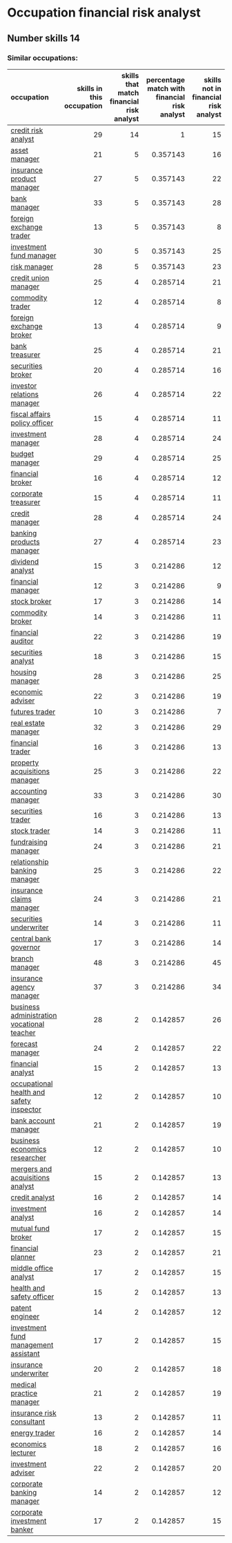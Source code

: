 # Occupation financial risk analyst
## Number skills 14
### Similar occupations:
| occupation                                                                                  |   skills in this occupation |   skills that match financial risk analyst |   percentage match with financial risk analyst |   skills not in financial risk analyst |
|:--------------------------------------------------------------------------------------------|----------------------------:|-------------------------------------------:|-----------------------------------------------:|---------------------------------------:|
| [credit risk analyst](credit_risk_analyst.md)                                               |                          29 |                                         14 |                                       1        |                                     15 |
| [asset manager](asset_manager.md)                                                           |                          21 |                                          5 |                                       0.357143 |                                     16 |
| [insurance product manager](insurance_product_manager.md)                                   |                          27 |                                          5 |                                       0.357143 |                                     22 |
| [bank manager](bank_manager.md)                                                             |                          33 |                                          5 |                                       0.357143 |                                     28 |
| [foreign exchange trader](foreign_exchange_trader.md)                                       |                          13 |                                          5 |                                       0.357143 |                                      8 |
| [investment fund manager](investment_fund_manager.md)                                       |                          30 |                                          5 |                                       0.357143 |                                     25 |
| [risk manager](risk_manager.md)                                                             |                          28 |                                          5 |                                       0.357143 |                                     23 |
| [credit union manager](credit_union_manager.md)                                             |                          25 |                                          4 |                                       0.285714 |                                     21 |
| [commodity trader](commodity_trader.md)                                                     |                          12 |                                          4 |                                       0.285714 |                                      8 |
| [foreign exchange broker](foreign_exchange_broker.md)                                       |                          13 |                                          4 |                                       0.285714 |                                      9 |
| [bank treasurer](bank_treasurer.md)                                                         |                          25 |                                          4 |                                       0.285714 |                                     21 |
| [securities broker](securities_broker.md)                                                   |                          20 |                                          4 |                                       0.285714 |                                     16 |
| [investor relations manager](investor_relations_manager.md)                                 |                          26 |                                          4 |                                       0.285714 |                                     22 |
| [fiscal affairs policy officer](fiscal_affairs_policy_officer.md)                           |                          15 |                                          4 |                                       0.285714 |                                     11 |
| [investment manager](investment_manager.md)                                                 |                          28 |                                          4 |                                       0.285714 |                                     24 |
| [budget manager](budget_manager.md)                                                         |                          29 |                                          4 |                                       0.285714 |                                     25 |
| [financial broker](financial_broker.md)                                                     |                          16 |                                          4 |                                       0.285714 |                                     12 |
| [corporate treasurer](corporate_treasurer.md)                                               |                          15 |                                          4 |                                       0.285714 |                                     11 |
| [credit manager](credit_manager.md)                                                         |                          28 |                                          4 |                                       0.285714 |                                     24 |
| [banking products manager](banking_products_manager.md)                                     |                          27 |                                          4 |                                       0.285714 |                                     23 |
| [dividend analyst](dividend_analyst.md)                                                     |                          15 |                                          3 |                                       0.214286 |                                     12 |
| [financial manager](financial_manager.md)                                                   |                          12 |                                          3 |                                       0.214286 |                                      9 |
| [stock broker](stock_broker.md)                                                             |                          17 |                                          3 |                                       0.214286 |                                     14 |
| [commodity broker](commodity_broker.md)                                                     |                          14 |                                          3 |                                       0.214286 |                                     11 |
| [financial auditor](financial_auditor.md)                                                   |                          22 |                                          3 |                                       0.214286 |                                     19 |
| [securities analyst](securities_analyst.md)                                                 |                          18 |                                          3 |                                       0.214286 |                                     15 |
| [housing manager](housing_manager.md)                                                       |                          28 |                                          3 |                                       0.214286 |                                     25 |
| [economic adviser](economic_adviser.md)                                                     |                          22 |                                          3 |                                       0.214286 |                                     19 |
| [futures trader](futures_trader.md)                                                         |                          10 |                                          3 |                                       0.214286 |                                      7 |
| [real estate manager](real_estate_manager.md)                                               |                          32 |                                          3 |                                       0.214286 |                                     29 |
| [financial trader](financial_trader.md)                                                     |                          16 |                                          3 |                                       0.214286 |                                     13 |
| [property acquisitions manager](property_acquisitions_manager.md)                           |                          25 |                                          3 |                                       0.214286 |                                     22 |
| [accounting manager](accounting_manager.md)                                                 |                          33 |                                          3 |                                       0.214286 |                                     30 |
| [securities trader](securities_trader.md)                                                   |                          16 |                                          3 |                                       0.214286 |                                     13 |
| [stock trader](stock_trader.md)                                                             |                          14 |                                          3 |                                       0.214286 |                                     11 |
| [fundraising manager](fundraising_manager.md)                                               |                          24 |                                          3 |                                       0.214286 |                                     21 |
| [relationship banking manager](relationship_banking_manager.md)                             |                          25 |                                          3 |                                       0.214286 |                                     22 |
| [insurance claims manager](insurance_claims_manager.md)                                     |                          24 |                                          3 |                                       0.214286 |                                     21 |
| [securities underwriter](securities_underwriter.md)                                         |                          14 |                                          3 |                                       0.214286 |                                     11 |
| [central bank governor](central_bank_governor.md)                                           |                          17 |                                          3 |                                       0.214286 |                                     14 |
| [branch manager](branch_manager.md)                                                         |                          48 |                                          3 |                                       0.214286 |                                     45 |
| [insurance agency manager](insurance_agency_manager.md)                                     |                          37 |                                          3 |                                       0.214286 |                                     34 |
| [business administration vocational teacher](business_administration_vocational_teacher.md) |                          28 |                                          2 |                                       0.142857 |                                     26 |
| [forecast manager](forecast_manager.md)                                                     |                          24 |                                          2 |                                       0.142857 |                                     22 |
| [financial analyst](financial_analyst.md)                                                   |                          15 |                                          2 |                                       0.142857 |                                     13 |
| [occupational health and safety inspector](occupational_health_and_safety_inspector.md)     |                          12 |                                          2 |                                       0.142857 |                                     10 |
| [bank account manager](bank_account_manager.md)                                             |                          21 |                                          2 |                                       0.142857 |                                     19 |
| [business economics researcher](business_economics_researcher.md)                           |                          12 |                                          2 |                                       0.142857 |                                     10 |
| [mergers and acquisitions analyst](mergers_and_acquisitions_analyst.md)                     |                          15 |                                          2 |                                       0.142857 |                                     13 |
| [credit analyst](credit_analyst.md)                                                         |                          16 |                                          2 |                                       0.142857 |                                     14 |
| [investment analyst](investment_analyst.md)                                                 |                          16 |                                          2 |                                       0.142857 |                                     14 |
| [mutual fund broker](mutual_fund_broker.md)                                                 |                          17 |                                          2 |                                       0.142857 |                                     15 |
| [financial planner](financial_planner.md)                                                   |                          23 |                                          2 |                                       0.142857 |                                     21 |
| [middle office analyst](middle_office_analyst.md)                                           |                          17 |                                          2 |                                       0.142857 |                                     15 |
| [health and safety officer](health_and_safety_officer.md)                                   |                          15 |                                          2 |                                       0.142857 |                                     13 |
| [patent engineer](patent_engineer.md)                                                       |                          14 |                                          2 |                                       0.142857 |                                     12 |
| [investment fund management assistant](investment_fund_management_assistant.md)             |                          17 |                                          2 |                                       0.142857 |                                     15 |
| [insurance underwriter](insurance_underwriter.md)                                           |                          20 |                                          2 |                                       0.142857 |                                     18 |
| [medical practice manager](medical_practice_manager.md)                                     |                          21 |                                          2 |                                       0.142857 |                                     19 |
| [insurance risk consultant](insurance_risk_consultant.md)                                   |                          13 |                                          2 |                                       0.142857 |                                     11 |
| [energy trader](energy_trader.md)                                                           |                          16 |                                          2 |                                       0.142857 |                                     14 |
| [economics lecturer](economics_lecturer.md)                                                 |                          18 |                                          2 |                                       0.142857 |                                     16 |
| [investment adviser](investment_adviser.md)                                                 |                          22 |                                          2 |                                       0.142857 |                                     20 |
| [corporate banking manager](corporate_banking_manager.md)                                   |                          14 |                                          2 |                                       0.142857 |                                     12 |
| [corporate investment banker](corporate_investment_banker.md)                               |                          17 |                                          2 |                                       0.142857 |                                     15 |
